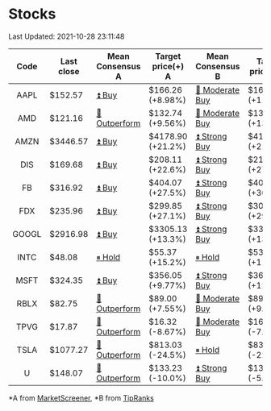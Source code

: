 # Stocks
Last Updated: 2021-10-28 23:11:48

|Code|Last close|Mean Consensus A|Target price(+) A|Mean Consensus B|Target price(+) B|
|:--:|-|-|-|-|-|
|AAPL|$152.57|[⏫ Buy](https://m.marketscreener.com/quote/stock/-4849/)|$166.26 (+8.98%)|[🔼 Moderate Buy](https://www.tipranks.com/stocks/aapl/forecast)|$169.75 (+11.26%)|
|AMD|$121.16|[🔼 Outperform](https://m.marketscreener.com/quote/stock/-19475876/)|$132.74 (+9.56%)|[🔼 Moderate Buy](https://www.tipranks.com/stocks/amd/forecast)|$137.52 (+13.59%)|
|AMZN|$3446.57|[⏫ Buy](https://m.marketscreener.com/quote/stock/-12864605/)|$4178.90 (+21.2%)|[⏫ Strong Buy](https://www.tipranks.com/stocks/amzn/forecast)|$4180.13 (+21.28%)|
|DIS|$169.68|[⏫ Buy](https://m.marketscreener.com/quote/stock/-4842/)|$208.11 (+22.6%)|[⏫ Strong Buy](https://www.tipranks.com/stocks/dis/forecast)|$215.06 (+27.10%)|
|FB|$316.92|[⏫ Buy](https://m.marketscreener.com/quote/stock/-10547141/)|$404.07 (+27.5%)|[⏫ Strong Buy](https://www.tipranks.com/stocks/fb/forecast)|$408.76 (+30.92%)|
|FDX|$235.96|[⏫ Buy](https://m.marketscreener.com/quote/stock/-12585/)|$299.85 (+27.1%)|[⏫ Strong Buy](https://www.tipranks.com/stocks/fdx/forecast)|$304.65 (+29.48%)|
|GOOGL|$2916.98|[⏫ Buy](https://m.marketscreener.com/quote/stock/-24203373/)|$3305.13 (+13.3%)|[⏫ Strong Buy](https://www.tipranks.com/stocks/googl/forecast)|$3329.00 (+13.85%)|
|INTC|$48.08|[⏸ Hold](https://m.marketscreener.com/quote/stock/-4829/)|$55.37 (+15.2%)|[⏸ Hold](https://www.tipranks.com/stocks/intc/forecast)|$53.48 (+11.23%)|
|MSFT|$324.35|[⏫ Buy](https://m.marketscreener.com/quote/stock/-4835/)|$356.05 (+9.77%)|[⏫ Strong Buy](https://www.tipranks.com/stocks/msft/forecast)|$363.14 (+12.02%)|
|RBLX|$82.75|[🔼 Outperform](https://m.marketscreener.com/quote/stock/-117793644/)|$89.00 (+7.55%)|[🔼 Moderate Buy](https://www.tipranks.com/stocks/rblx/forecast)|$89.00 (+9.87%)|
|TPVG|$17.87|[🔼 Outperform](https://m.marketscreener.com/quote/stock/-15933327/)|$16.32 (-8.67%)|[🔼 Moderate Buy](https://www.tipranks.com/stocks/tpvg/forecast)|$16.60 (-7.52%)|
|TSLA|$1077.27|[🔼 Outperform](https://m.marketscreener.com/quote/stock/-6344549/)|$813.03 (-24.5%)|[⏸ Hold](https://www.tipranks.com/stocks/tsla/forecast)|$836.50 (-22.33%)|
|U|$148.07|[🔼 Outperform](https://m.marketscreener.com/quote/stock/-112492634/)|$133.23 (-10.0%)|[⏫ Strong Buy](https://www.tipranks.com/stocks/u/forecast)|$138.80 (-5.58%)|


*A from [MarketScreener](https://www.marketscreener.com), *B from [TipRanks](https://www.tipranks.com)
